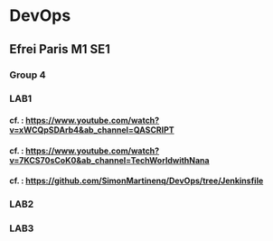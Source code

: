 # DevOps
## Efrei Paris M1 SE1
### Group 4


### LAB1
#### cf. : https://www.youtube.com/watch?v=xWCQpSDArb4&ab_channel=QASCRIPT
#### cf. : https://www.youtube.com/watch?v=7KCS70sCoK0&ab_channel=TechWorldwithNana
#### cf. : https://github.com/SimonMartinenq/DevOps/tree/Jenkinsfile



### LAB2



### LAB3
